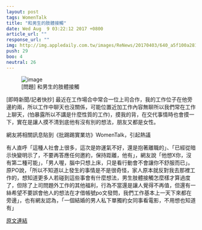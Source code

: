 ```yaml
---
layout: post
tags: WomenTalk
title: "和男生的肢體接觸"
date: Wed Aug  9 03:22:12 2017 +0800
article_url: ""
response_url: ""
img: http://img.appledaily.com.tw/images/ReNews/20170403/640_a5f100a281eac7009f42b2542fe888d6.jpg
push: 29
boo: 4
neutral: 26
---
```


<figure>
<img src="http://img.appledaily.com.tw/images/ReNews/20170403/640_a5f100a281eac7009f42b2542fe888d6.jpg" alt="image">
<figcaption>
[問題] 和男生的肢體接觸
</figcaption>
</figure>



[即時新聞/記者快抄] 最近在工作場合中常合一位上司合作，我的工作位子在他旁邊約兩，所以工作中聊天也沒關係，可能位置近加工作內容無聊所以我們常在工作上聊天，(怕暴露所以不講是什麼性質的工作)，摸我的背，在交代事情時也會摸一下，實在是讓人摸不清到底他有沒有別的想法，朋友又都是女性。

網友將相關訊息貼到《批踢踢實業坊》WomenTalk，引起熱議

有人直呼「這種人社會上很多，這次是妳運氣不好，還是抱著離職的」、「已經從暗示快變明示了，不要再答應任何邀約，保持距離，他有」，網友說「他想X你，沒有第二種可能」，「男人喔，腦中只想上床，只是看行動會不會讓你不舒服而已」。原PO說，「所以不知道以上發生的事情是不是很奇怪，家人原本就反對我去那裡工作的，想知道更多人若碰到這些事會有什麼想法，男生肢體接觸怎麼樣才算過度了，但除了上司問題外工作的其他福利，行為不當還是讓人覺得不再值，但還有一絲希望不要誤會他人的想法在才借帳號po文發問，我們工作基本上一天下來都在旁邊」，也有網友認為，「一個結婚的男人私下單獨約女同事看電影，不用想也知道有」

<a href = "https://www.ptt.cc/bbs/WomenTalk/M.1502220135.A.7B9.html">原文連結</a>

